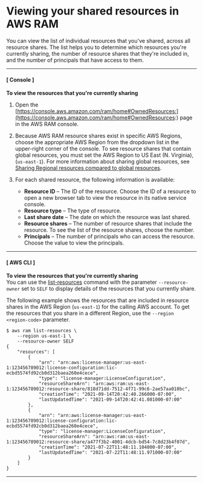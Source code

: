 # Viewing your shared resources in AWS RAM<a name="working-with-sharing-view-sr"></a>

You can view the list of individual resources that you've shared, across all resource shares\. The list helps you to determine which resources you're currently sharing, the number of resource shares that they're included in, and the number of principals that have access to them\.

------
#### [ Console ]

**To view the resources that you're currently sharing**

1. Open the [https://console.aws.amazon.com/ram/home#OwnedResources:](https://console.aws.amazon.com/ram/home#OwnedResources:) page in the AWS RAM console\.

1. Because AWS RAM resource shares exist in specific AWS Regions, choose the appropriate AWS Region from the dropdown list in the upper\-right corner of the console\. To see resource shares that contain global resources, you must set the AWS Region to US East \(N\. Virginia\), \(`us-east-1`\)\. For more information about sharing global resources, see [Sharing Regional resources compared to global resources](working-with-regional-vs-global.md)\.

1. For each shared resource, the following information is available:
   + **Resource ID** – The ID of the resource\. Choose the ID of a resource to open a new browser tab to view the resource in its native service console\.
   + **Resource type** – The type of resource\.
   + **Last share date** – The date on which the resource was last shared\.
   + **Resource shares** – The number of resource shares that include the resource\. To see the list of the resource shares, choose the number\.
   + **Principals** – The number of principals who can access the resource\. Choose the value to view the principals\.

------
#### [ AWS CLI ]

**To view the resources that you're currently sharing**  
You can use the [list\-resources](https://docs.aws.amazon.com/cli/latest/reference/ram/list-resources.html) command with the parameter `--resource-owner` set to `SELF` to display details of the resources that you currently share\.

The following example shows the resources that are included in resource shares in the AWS Region \(`us-east-1`\) for the calling AWS account\. To get the resources that you share in a different Region, use the `--region <region-code>` parameter\.

```
$ aws ram list-resources \
    --region us-east-1 \
    --resource-owner SELF
{
    "resources": [
        {
            "arn": "arn:aws:license-manager:us-east-1:123456789012:license-configuration:lic-ecbd5574fd92cb0d312baea260e4cece",
            "type": "license-manager:LicenseConfiguration",
            "resourceShareArn": "arn:aws:ram:us-east-1:123456789012:resource-share/818d71dd-7512-4f71-99c6-2ae57aa010bc",
            "creationTime": "2021-09-14T20:42:40.266000-07:00",
            "lastUpdatedTime": "2021-09-14T20:42:41.081000-07:00"
        },
        {
            "arn": "arn:aws:license-manager:us-east-1:123456789012:license-configuration:lic-ecbd5574fd92cb0d312baea260e4cece",
            "type": "license-manager:LicenseConfiguration",
            "resourceShareArn": "arn:aws:ram:us-east-1:123456789012:resource-share/a477f3b2-4001-4dcb-bd54-7c8d23b4f07d",
            "creationTime": "2021-07-22T11:48:11.104000-07:00",
            "lastUpdatedTime": "2021-07-22T11:48:11.971000-07:00"
        }
    ]
}
```

------